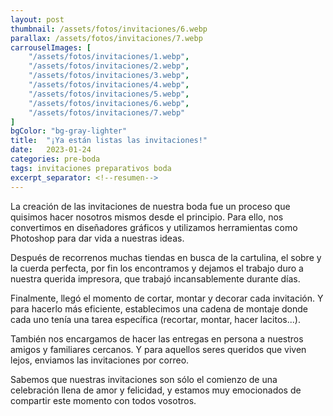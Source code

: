 ```yaml
---
layout: post
thumbnail: /assets/fotos/invitaciones/6.webp
parallax: /assets/fotos/invitaciones/7.webp
carrouselImages: [
	"/assets/fotos/invitaciones/1.webp",
	"/assets/fotos/invitaciones/2.webp",
	"/assets/fotos/invitaciones/3.webp",
	"/assets/fotos/invitaciones/4.webp",
  	"/assets/fotos/invitaciones/5.webp",
  	"/assets/fotos/invitaciones/6.webp",
  	"/assets/fotos/invitaciones/7.webp"
]
bgColor: "bg-gray-lighter"
title:  "¡Ya están listas las invitaciones!"
date:   2023-01-24
categories: pre-boda
tags: invitaciones preparativos boda
excerpt_separator: <!--resumen-->
---
```


La creación de las invitaciones de nuestra boda fue un proceso que quisimos hacer nosotros mismos desde el principio. Para ello, nos convertimos en diseñadores gráficos y utilizamos herramientas como Photoshop para dar vida a nuestras ideas.

Después de recorrenos muchas tiendas en busca de la cartulina, el sobre y la cuerda perfecta, por fin los encontramos y dejamos el trabajo duro a nuestra querida impresora, que trabajó incansablemente durante días.

Finalmente, llegó el momento de cortar, montar y decorar cada invitación. Y para hacerlo más eficiente, establecimos una cadena de montaje donde cada uno tenía una tarea específica (recortar, montar, hacer lacitos...).

También nos encargamos de hacer las entregas en persona a nuestros amigos y familiares cercanos. Y para aquellos seres queridos que viven lejos, enviamos las invitaciones por correo.

Sabemos que nuestras invitaciones son sólo el comienzo de una celebración llena de amor y felicidad, y estamos muy emocionados de compartir este momento con todos vosotros.
